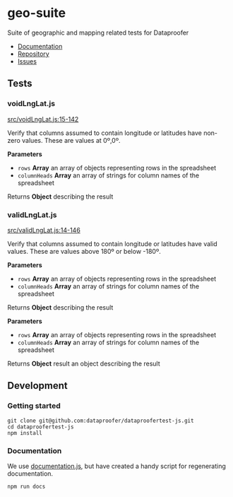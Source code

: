 # geo-suite
Suite of geographic and mapping related tests for Dataproofer

* [Documentation](https://github.com/dataproofer/geo-suite/blob/master/README.md)
* [Repository](https://github.com/dataproofer/geo-suite/)
* [Issues](https://github.com/dataproofer/geo-suite/issues)

## Tests

### voidLngLat.js

[src/voidLngLat.js:15-142](https://github.com/dataproofer/geo-suite/blob/2a337e71dc8e216b6351bb88a788524f28104441/src/voidLngLat.js#L15-L142 "Source code on GitHub")

Verify that columns assumed to contain longitude or latitudes have non-zero values.
These are values at 0º,0º.

**Parameters**

-   `rows` **Array** an array of objects representing rows in the spreadsheet
-   `columnHeads` **Array** an array of strings for column names of the spreadsheet

Returns **Object** describing the result

### validLngLat.js

[src/validLngLat.js:14-146](https://github.com/dataproofer/geo-suite/blob/2a337e71dc8e216b6351bb88a788524f28104441/src/validLngLat.js#L14-L146 "Source code on GitHub")

Verify that columns assumed to contain longitude or latitudes have valid values.
These are values above 180º or below -180º.

**Parameters**

-   `rows` **Array** an array of objects representing rows in the spreadsheet
-   `columnHeads` **Array** an array of strings for column names of the spreadsheet

Returns **Object** describing the result


**Parameters**

-   `rows` **Array** an array of objects representing rows in the spreadsheet
-   `columnHeads` **Array** an array of strings for column names of the spreadsheet

Returns **Object** result an object describing the result


## Development

### Getting started

```
git clone git@github.com:dataproofer/dataproofertest-js.git
cd dataproofertest-js
npm install
```
### Documentation

We use [documentation.js](https://github.com/documentationjs/documentation), but have created a handy script for regenerating documentation.

```
npm run docs
```
